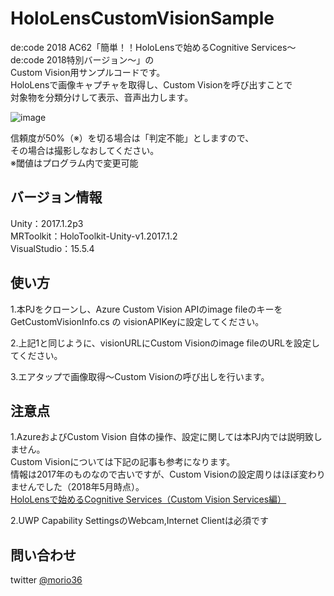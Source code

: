 # HoloLensCustomVisionSample

de:code 2018 AC62「簡単！！HoloLensで始めるCognitive Services～de:code 2018特別バージョン～」の  
Custom Vision用サンプルコードです。  
HoloLensで画像キャプチャを取得し、Custom Visionを呼び出すことで\
対象物を分類分けして表示、音声出力します。

![image](https://github.com/haveagit/HoloLensCustomVisionAPISample/blob/master/Assets/image/cat.jpg)

信頼度が50%（※）を切る場合は「判定不能」としますので、\
その場合は撮影しなおしてください。\
※閾値はプログラム内で変更可能

## バージョン情報
 Unity：2017.1.2p3  
 MRToolkit：HoloToolkit-Unity-v1.2017.1.2  
 VisualStudio：15.5.4  

## 使い方

1.本PJをクローンし、Azure Custom Vision APIのimage fileのキーを  
 GetCustomVisionInfo.cs の visionAPIKeyに設定してください。  

2.上記1と同じように、visionURLにCustom Visionのimage fileのURLを設定してください。

3.エアタップで画像取得～Custom Visionの呼び出しを行います。  

## 注意点

1.AzureおよびCustom Vision 自体の操作、設定に関しては本PJ内では説明致しません。\
  Custom Visionについては下記の記事も参考になります。\
  情報は2017年のものなので古いですが、Custom Visionの設定周りはほぼ変わりませんでした（2018年5月時点）。\
 [HoloLensで始めるCognitive Services（Custom Vision Services編）](https://qiita.com/morio36/items/42ee34a1c97929d44ca2)

2.UWP Capability SettingsのWebcam,Internet Clientは必須です

## 問い合わせ
twitter [@morio36](https://twitter.com/morio36)
